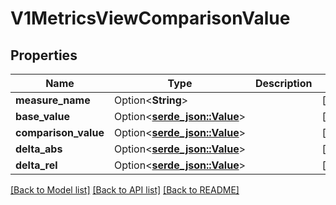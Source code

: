 # V1MetricsViewComparisonValue

## Properties

Name | Type | Description | Notes
------------ | ------------- | ------------- | -------------
**measure_name** | Option<**String**> |  | [optional]
**base_value** | Option<[**serde_json::Value**](.md)> |  | [optional]
**comparison_value** | Option<[**serde_json::Value**](.md)> |  | [optional]
**delta_abs** | Option<[**serde_json::Value**](.md)> |  | [optional]
**delta_rel** | Option<[**serde_json::Value**](.md)> |  | [optional]

[[Back to Model list]](../README.md#documentation-for-models) [[Back to API list]](../README.md#documentation-for-api-endpoints) [[Back to README]](../README.md)


